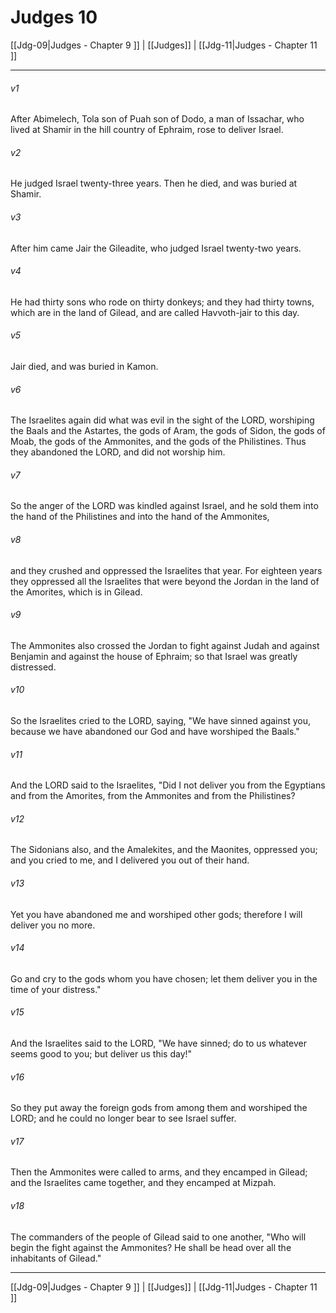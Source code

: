 # Judges 10

[[Jdg-09|Judges - Chapter 9 ]] | [[Judges]] | [[Jdg-11|Judges - Chapter 11 ]]
***

###### v1
After Abimelech, Tola son of Puah son of Dodo, a man of Issachar, who lived at Shamir in the hill country of Ephraim, rose to deliver Israel.
###### v2
He judged Israel twenty-three years. Then he died, and was buried at Shamir.
###### v3
After him came Jair the Gileadite, who judged Israel twenty-two years.
###### v4
He had thirty sons who rode on thirty donkeys; and they had thirty towns, which are in the land of Gilead, and are called Havvoth-jair to this day.
###### v5
Jair died, and was buried in Kamon.
###### v6
The Israelites again did what was evil in the sight of the LORD, worshiping the Baals and the Astartes, the gods of Aram, the gods of Sidon, the gods of Moab, the gods of the Ammonites, and the gods of the Philistines. Thus they abandoned the LORD, and did not worship him.
###### v7
So the anger of the LORD was kindled against Israel, and he sold them into the hand of the Philistines and into the hand of the Ammonites,
###### v8
and they crushed and oppressed the Israelites that year. For eighteen years they oppressed all the Israelites that were beyond the Jordan in the land of the Amorites, which is in Gilead.
###### v9
The Ammonites also crossed the Jordan to fight against Judah and against Benjamin and against the house of Ephraim; so that Israel was greatly distressed.
###### v10
So the Israelites cried to the LORD, saying, "We have sinned against you, because we have abandoned our God and have worshiped the Baals."
###### v11
And the LORD said to the Israelites, "Did I not deliver you from the Egyptians and from the Amorites, from the Ammonites and from the Philistines?
###### v12
The Sidonians also, and the Amalekites, and the Maonites, oppressed you; and you cried to me, and I delivered you out of their hand.
###### v13
Yet you have abandoned me and worshiped other gods; therefore I will deliver you no more.
###### v14
Go and cry to the gods whom you have chosen; let them deliver you in the time of your distress."
###### v15
And the Israelites said to the LORD, "We have sinned; do to us whatever seems good to you; but deliver us this day!"
###### v16
So they put away the foreign gods from among them and worshiped the LORD; and he could no longer bear to see Israel suffer.
###### v17
Then the Ammonites were called to arms, and they encamped in Gilead; and the Israelites came together, and they encamped at Mizpah.
###### v18
The commanders of the people of Gilead said to one another, "Who will begin the fight against the Ammonites? He shall be head over all the inhabitants of Gilead."

***

[[Jdg-09|Judges - Chapter 9 ]] | [[Judges]] | [[Jdg-11|Judges - Chapter 11 ]]

